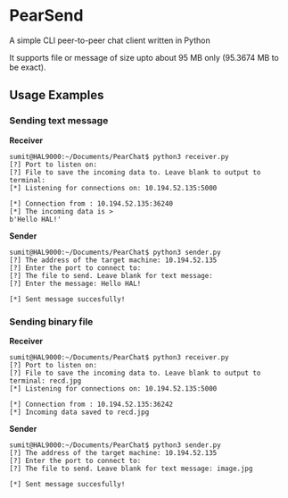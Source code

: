 # PearSend
A simple CLI peer-to-peer chat client written in Python

It supports file or message of size upto about 95 MB only (95.3674 MB to be exact).


## Usage Examples

### Sending text message 

__Receiver__
```terminal
sumit@HAL9000:~/Documents/PearChat$ python3 receiver.py 
[?] Port to listen on: 
[?] File to save the incoming data to. Leave blank to output to terminal: 
[*] Listening for connections on: 10.194.52.135:5000

[*] Connection from : 10.194.52.135:36240
[*] The incoming data is > 
b'Hello HAL!'
```

__Sender__
```terminal
sumit@HAL9000:~/Documents/PearChat$ python3 sender.py 
[?] The address of the target machine: 10.194.52.135
[?] Enter the port to connect to: 
[?] The file to send. Leave blank for text message: 
[?] Enter the message: Hello HAL!

[*] Sent message succesfully!
```

### Sending binary file

__Receiver__
```terminal
sumit@HAL9000:~/Documents/PearChat$ python3 receiver.py 
[?] Port to listen on: 
[?] File to save the incoming data to. Leave blank to output to terminal: recd.jpg
[*] Listening for connections on: 10.194.52.135:5000

[*] Connection from : 10.194.52.135:36242
[*] Incoming data saved to recd.jpg
```

__Sender__
```terminal
sumit@HAL9000:~/Documents/PearChat$ python3 sender.py 
[?] The address of the target machine: 10.194.52.135
[?] Enter the port to connect to: 
[?] The file to send. Leave blank for text message: image.jpg

[*] Sent message succesfully!
```
